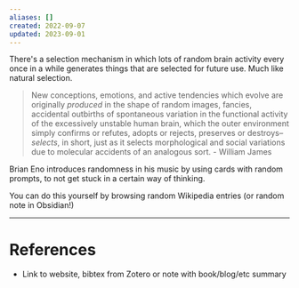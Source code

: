 ```yaml
---
aliases: []
created: 2022-09-07
updated: 2023-09-01
---
```

There's a selection mechanism in which lots of random brain activity every once in a while generates things that are selected for future use. Much like natural selection.

> New conceptions, emotions, and active tendencies which evolve are originally *produced* in the shape of random images, fancies, accidental outbirths of spontaneous variation in the functional activity of the excessively unstable human brain, which the outer environment simply confirms or refutes, adopts or rejects, preserves or destroys–*selects*, in short, just as it selects morphological and social variations due to molecular accidents of an analogous sort. - William James

Brian Eno introduces randomness in his music by using cards with random prompts, to not get stuck in a certain way of thinking.

You can do this yourself by browsing random Wikipedia entries (or random note in Obsidian!)

---
# References
* Link to website, bibtex from Zotero or note with book/blog/etc summary